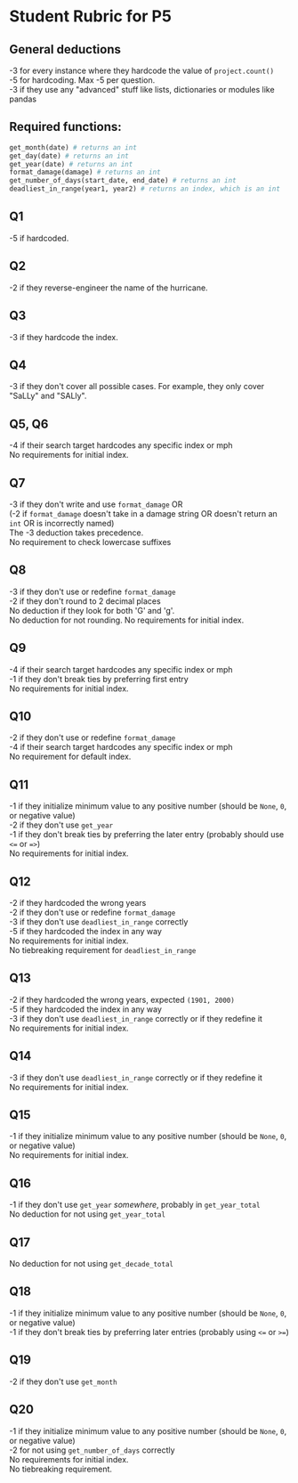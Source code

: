 # Student Rubric for P5

## General deductions
-3 for every instance where they hardcode the value of `project.count()`  
-5 for hardcoding. Max -5 per question.  
-3 if they use any "advanced" stuff like lists, dictionaries or modules like pandas

## Required functions:
```python
get_month(date) # returns an int
get_day(date) # returns an int
get_year(date) # returns an int
format_damage(damage) # returns an int
get_number_of_days(start_date, end_date) # returns an int
deadliest_in_range(year1, year2) # returns an index, which is an int
```

## Q1
-5 if hardcoded.

## Q2
-2 if they reverse-engineer the name of the hurricane.

## Q3
-3 if they hardcode the index.

## Q4
-3 if they don't cover all possible cases.
For example, they only cover "SaLLy" and "SALly".

## Q5, Q6
-4 if their search target hardcodes any specific index or mph  
No requirements for initial index.  


## Q7
-3 if they don't write and use `format_damage` OR  
(-2 if `format_damage` doesn't take in a damage string OR doesn't return an `int` OR is incorrectly named)  
The -3 deduction takes precedence.  
No requirement to check lowercase suffixes

## Q8
-3 if they don't use or redefine `format_damage`  
-2 if they don't round to 2 decimal places  
No deduction if they look for both 'G' and 'g'.  
No deduction for not rounding.
No requirements for initial index.  


## Q9
-4 if their search target hardcodes any specific index or mph  
-1 if they don't break ties by preferring first entry  
No requirements for initial index.  

## Q10
-2 if they don't use or redefine `format_damage`  
-4 if their search target hardcodes any specific index or mph  
No requirement for default index.

## Q11
-1 if they initialize minimum value to any positive number (should be `None`, `0`, or negative value)  \
-2 if they don't use `get_year`  
-1 if they don't break ties by preferring the later entry (probably should use `<=` or `=>`)  \
No requirements for initial index.  


## Q12
-2 if they hardcoded the wrong years  
-2 if they don't use or redefine `format_damage`  
-3 if they don't use `deadliest_in_range` correctly  
-5 if they hardcoded the index in any way  
No requirements for initial index.  
No tiebreaking requirement for `deadliest_in_range`  

## Q13
-2 if they hardcoded the wrong years, expected `(1901, 2000)`  
-5 if they hardcoded the index in any way  
-3 if they don't use `deadliest_in_range` correctly or if they redefine it  
No requirements for initial index.  

## Q14
-3 if they don't use `deadliest_in_range` correctly or if they redefine it  
No requirements for initial index.  

## Q15
-1 if they initialize minimum value to any positive number (should be `None`, `0`, or negative value)  \
No requirements for initial index.

## Q16
-1 if they don't use `get_year` *somewhere*, probably in `get_year_total`  
No deduction for not using `get_year_total`  

## Q17
No deduction for not using `get_decade_total`

## Q18
-1 if they initialize minimum value to any positive number (should be `None`, `0`, or negative value)  \
-1 if they don't break ties by preferring later entries (probably using `<=` or `>=`)

## Q19
-2 if they don't use `get_month`

## Q20
-1 if they initialize minimum value to any positive number (should be `None`, `0`, or negative value)  \
-2 for not using `get_number_of_days` correctly  
No requirements for initial index.  
No tiebreaking requirement.
